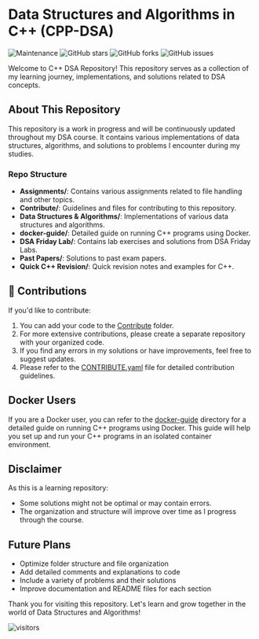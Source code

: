 # Data Structures and Algorithms in C++ (CPP-DSA)

![Maintenance](https://img.shields.io/badge/Maintained%3F-yes-green.svg)
![GitHub stars](https://img.shields.io/github/stars/saqibbedar/DSA.svg)
![GitHub forks](https://img.shields.io/github/forks/saqibbedar/DSA.svg)
![GitHub issues](https://img.shields.io/github/issues/saqibbedar/DSA.svg)

Welcome to C++ DSA Repository! This repository serves as a collection of my learning journey, implementations, and solutions related to DSA concepts.

## About This Repository

This repository is a work in progress and will be continuously updated throughout my DSA course. It contains various implementations of data structures, algorithms, and solutions to problems I encounter during my studies.

### Repo Structure

- **Assignments/**: Contains various assignments related to file handling and other topics.
- **Contribute/**: Guidelines and files for contributing to this repository.
- **Data Structures & Algorithms/**: Implementations of various data structures and algorithms.
- **docker-guide/**: Detailed guide on running C++ programs using Docker.
- **DSA Friday Lab/**: Contains lab exercises and solutions from DSA Friday Labs.
- **Past Papers/**: Solutions to past exam papers.
- **Quick C++ Revision/**: Quick revision notes and examples for C++.

## 🤝 Contributions

If you'd like to contribute:

1. You can add your code to the [Contribute](https://github.com/saqibbedar/DSA/blob/main/Contribute) folder.
2. For more extensive contributions, please create a separate repository with your organized code.
3. If you find any errors in my solutions or have improvements, feel free to suggest updates.
4. Please refer to the [CONTRIBUTE.yaml](https://github.com/saqibbedar/DSA/blob/main/Contribute/CONTRIBUTE.yaml) file for detailed contribution guidelines.

## Docker Users

If you are a Docker user, you can refer to the [docker-guide](https://github.com/saqibbedar/DSA/blob/main/docker-guide) directory for a detailed guide on running C++ programs using Docker. This guide will help you set up and run your C++ programs in an isolated container environment.

## Disclaimer

As this is a learning repository:

- Some solutions might not be optimal or may contain errors.
- The organization and structure will improve over time as I progress through the course.

## Future Plans

- Optimize folder structure and file organization
- Add detailed comments and explanations to code
- Include a variety of problems and their solutions
- Improve documentation and README files for each section

Thank you for visiting this repository. Let's learn and grow together in the world of Data Structures and Algorithms!

![visitors](https://visitor-badge.laobi.icu/badge?page_id=saqibbedar.DSA)
